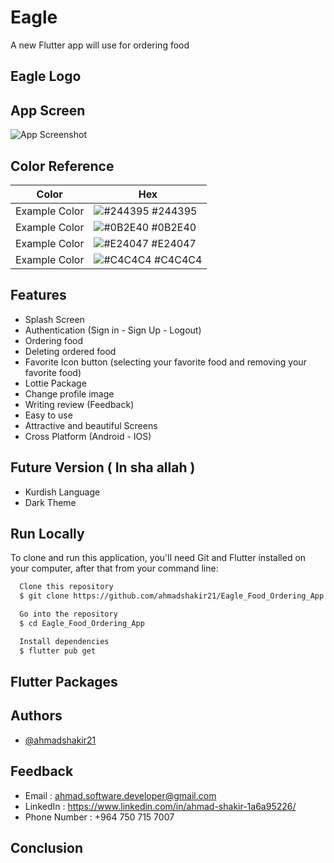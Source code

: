 # Eagle

A new Flutter app will use for ordering food

## Eagle Logo

## App Screen

![App Screenshot](https://via.placeholder.com/468x300?text=App+Screenshot+Here)

## Color Reference

| Color             | Hex                                                                |
| ----------------- | ------------------------------------------------------------------ |
| Example Color | ![#244395](https://via.placeholder.com/10/244395?text=+) #244395 |
| Example Color | ![#0B2E40](https://via.placeholder.com/10/0B2E40?text=+) #0B2E40 |
| Example Color | ![#E24047](https://via.placeholder.com/10/E24047?text=+) #E24047 |
| Example Color | ![#C4C4C4](https://via.placeholder.com/10/C4C4C4?text=+) #C4C4C4 |


## Features

  - Splash Screen
  - Authentication (Sign in - Sign Up - Logout)
  - Ordering food
  - Deleting ordered food
  - Favorite Icon button (selecting your favorite food and removing your favorite food)
  - Lottie Package
  - Change profile image
  - Writing review (Feedback)
  - Easy to use
  - Attractive and beautiful Screens
  - Cross Platform (Android - IOS)


  ## Future Version ( In sha allah )
   
   - Kurdish Language
   - Dark Theme


## Run Locally 

To clone and run this application, you'll need Git and Flutter installed on your computer, after that from your command line:

```bash
  Clone this repository
  $ git clone https://github.com/ahmadshakir21/Eagle_Food_Ordering_App.git

  Go into the repository
  $ cd Eagle_Food_Ordering_App

  Install dependencies
  $ flutter pub get
```
    
## Flutter Packages

## Authors

- [@ahmadshakir21](https://github.com/ahmadshakir21)


## Feedback

  - Email : ahmad.software.developer@gmail.com
  - LinkedIn : https://www.linkedin.com/in/ahmad-shakir-1a6a95226/
  - Phone Number : +964 750 715 7007


## Conclusion

